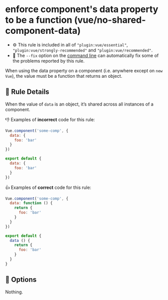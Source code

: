 # enforce component's data property to be a function (vue/no-shared-component-data)

- :gear: This rule is included in all of `"plugin:vue/essential"`, `"plugin:vue/strongly-recommended"` and `"plugin:vue/recommended"`.
- :wrench: The `--fix` option on the [command line](http://eslint.org/docs/user-guide/command-line-interface#fix) can automatically fix some of the problems reported by this rule.

When using the data property on a component (i.e. anywhere except on `new Vue`), the value must be a function that returns an object.

## :book: Rule Details

When the value of `data` is an object, it’s shared across all instances of a component.

:-1: Examples of **incorrect** code for this rule:

```js
Vue.component('some-comp', {
  data: {
    foo: 'bar'
  }
})
```

```js
export default {
  data: {
    foo: 'bar'
  }
})
```

:+1: Examples of **correct** code for this rule:

```js
Vue.component('some-comp', {
  data: function () {
    return {
      foo: 'bar'
    }
  }
})
```

```js
export default {
  data () {
    return {
      foo: 'bar'
    }
  }
}
```

## :wrench: Options

Nothing.
